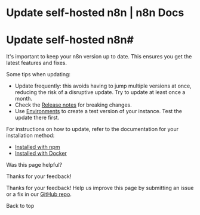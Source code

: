 # Update self-hosted n8n | n8n Docs

[ ](https://github.com/n8n-io/n8n-docs/edit/main/docs/hosting/installation/updating.md "Edit this page")

# Update self-hosted n8n#

It's important to keep your n8n version up to date. This ensures you get the latest features and fixes.

Some tips when updating:

  * Update frequently: this avoids having to jump multiple versions at once, reducing the risk of a disruptive update. Try to update at least once a month.
  * Check the [Release notes](../../../release-notes/) for breaking changes.
  * Use [Environments](../../../source-control-environments/) to create a test version of your instance. Test the update there first.

For instructions on how to update, refer to the documentation for your installation method:

  * [Installed with npm](../npm/)
  * [Installed with Docker](../docker/)

Was this page helpful? 

Thanks for your feedback! 

Thanks for your feedback! Help us improve this page by submitting an issue or a fix in our [GitHub repo](https://github.com/n8n-io/n8n-docs). 

Back to top